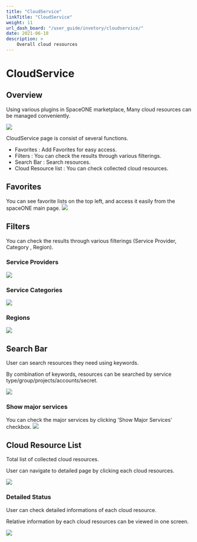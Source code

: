 ```yaml
---
title: "CloudService"
linkTitle: "CloudService"
weight: 11
url_dash_board: "/user_guide/invetory/cloudservice/" 
date: 2021-06-10
description: >
    Overall cloud resources
---
```


# CloudService

## Overview  

Using various plugins in SpaceONE marketplace, Many cloud resources can be managed conveniently.

![](/docs/guides/user_guide/invetory/cloudservice_img/cloudservice_image_01.png)

CloudService page is consist of several functions.

* Favorites : Add Favorites for easy access.
* Filters : You can check the results through various filterings.
* Search Bar : Search resources.
* Cloud Resource list : You can check collected cloud resources.

## Favorites

You can see favorite lists on the top left, and access it easily from the spaceONE main page.
![](/docs/guides/user_guide/invetory/cloudservice_img/cloudservice_image_02.png)

## Filters

You can check the results through various filterings (Service Provider, Category , Region).

### Service Providers

![](/docs/guides/user_guide/invetory/cloudservice_img/cloudservice_image_03.png)

### Service Categories

![](/docs/guides/user_guide/invetory/cloudservice_img/cloudservice_image_04.png)

### Regions

![](/docs/guides/user_guide/invetory/cloudservice_img/cloudservice_image_05.png)

## Search Bar

User can search resources they need using keywords.

By combination of keywords, resources can be searched by service type/group/projects/accounts/secret. 

![](/docs/guides/user_guide/invetory/cloudservice_img/cloudservice_image_06.png)

### Show major services

You can check the major services by clicking 'Show Major Services' checkbox.
![](/docs/guides/user_guide/invetory/cloudservice_img/cloudservice_image_07.png)

## Cloud Resource List

Total list of collected cloud resources.

User can navigate to detailed page by clicking each cloud resources.

![](/docs/guides/user_guide/invetory/cloudservice_img/cloudservice_image_08.png)

### Detailed Status

User can check detailed informations of each cloud resource.

Relative information by each cloud resources can be viewed in one screen.

![](/docs/guides/user_guide/invetory/cloudservice_img/cloudservice_image_09.png)


